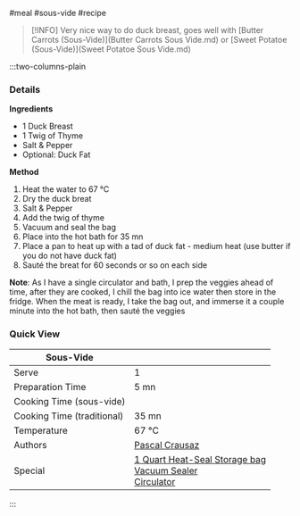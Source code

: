 #meal #sous-vide #recipe

> [!INFO]
> Very nice way to do duck breast, goes well with [Butter Carrots (Sous-Vide)](Butter Carrots Sous Vide.md) or [Sweet Potatoe (Sous-Vide)](Sweet Potatoe Sous Vide.md)

:::two-columns-plain

### Details
**Ingredients**

- 1 Duck Breast
- 1 Twig of Thyme
- Salt & Pepper
- Optional: Duck Fat


**Method**

1. Heat the water to 67 °C
2. Dry the duck breat
3. Salt & Pepper
4. Add the twig of thyme
5. Vacuum and seal the bag
6. Place into the hot bath for 35 mn
7. Place a pan to heat up with a tad of duck fat - medium heat (use butter if you do not have duck fat)
8. Sauté the breat for 60 seconds or so on each side

**Note**: As I have a single circulator and bath, I prep the veggies ahead of time, after they are cooked, I chill the bag into ice water then store in the fridge. When the meat is ready, I take the bag out, and immerse it a couple minute into the hot bath, then sauté the veggies



### Quick View
| Sous-Vide                  |                                                |
| -------------------------- | ---------------------------------------------- |
| Serve                      | 1                                              |
| Preparation Time           | 5 mn                                           |
| Cooking Time (sous-vide)   |                                                |
| Cooking Time (traditional) | 35 mn                                          |
| Temperature                | 67 °C                                          |
| Authors                    | [Pascal Crausaz](mailto:pascal@askpascal.com)  |
| Special                    | [1 Quart Heat-Seal Storage bag](http://www.amazon.com/gp/product/B001T6LT0O/ref=oh_details_o02_s00_i00?ie=UTF8&psc=1)  <br>[Vacuum Sealer](http://www.amazon.com/gp/product/B0044XDA3S/ref=oh_details_o02_s00_i02?ie=UTF8&psc=1)  <br>[Circulator](https://www.cuisinetechnology.com/sousvide-professional-comparison.php) |

:::

